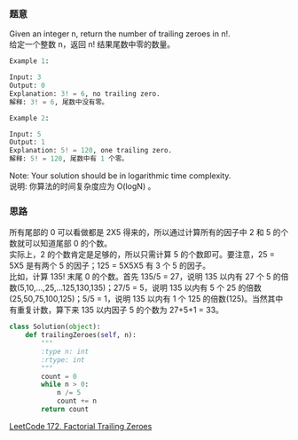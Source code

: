 ### 题意
Given an integer n, return the number of trailing zeroes in n!.  
给定一个整数 n，返回 n! 结果尾数中零的数量。
```python
Example 1:

Input: 3
Output: 0
Explanation: 3! = 6, no trailing zero.
解释: 3! = 6, 尾数中没有零。

Example 2:

Input: 5
Output: 1
Explanation: 5! = 120, one trailing zero.
解释: 5! = 120, 尾数中有 1 个零。
```
Note: Your solution should be in logarithmic time complexity.  
说明: 你算法的时间复杂度应为 O(logN) 。

### 思路
所有尾部的 0 可以看做都是 2X5 得来的，所以通过计算所有的因子中 2 和 5 的个数就可以知道尾部 0 的个数。  
实际上，2 的个数肯定是足够的，所以只需计算 5 的个数即可。要注意，25 = 5X5 是有两个 5 的因子；125 = 5X5X5 有 3 个 5 的因子。  
比如，计算 135! 末尾 0 的个数。首先 135/5 = 27，说明 135 以内有 27 个 5 的倍数(5,10,...,25,...125,130,135)；27/5 = 5，说明 135 以内有 5 个 25 的倍数(25,50,75,100,125)；5/5 = 1，说明 135 以内有 1 个 125 的倍数(125)。当然其中有重复计数，算下来 135 以内因子 5 的个数为 27+5+1 = 33。
```python
class Solution(object):
    def trailingZeroes(self, n):
        """
        :type n: int
        :rtype: int
        """
        count = 0
        while n > 0:
            n /= 5
            count += n
        return count
```
[LeetCode 172. Factorial Trailing Zeroes](https://leetcode.com/problems/factorial-trailing-zeroes/description/)
